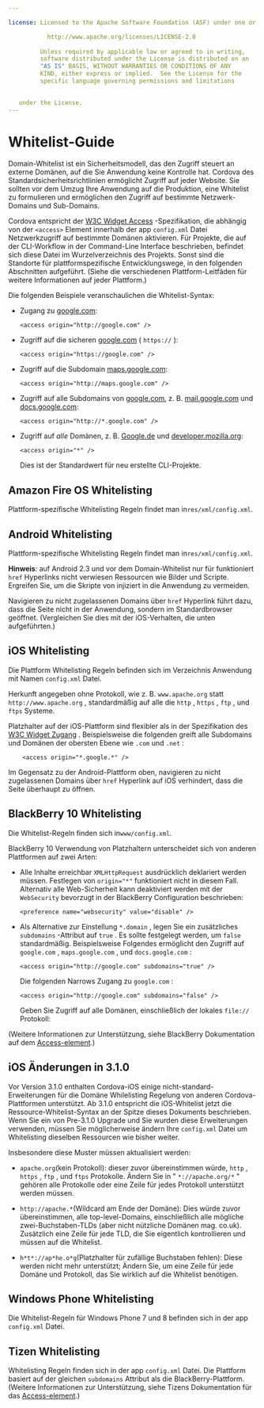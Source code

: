 ```yaml
---

license: Licensed to the Apache Software Foundation (ASF) under one or more contributor license agreements. See the NOTICE file distributed with this work for additional information regarding copyright ownership. The ASF licenses this file to you under the Apache License, Version 2.0 (the "License"); you may not use this file except in compliance with the License. You may obtain a copy of the License at

           http://www.apache.org/licenses/LICENSE-2.0
    
         Unless required by applicable law or agreed to in writing,
         software distributed under the License is distributed on an
         "AS IS" BASIS, WITHOUT WARRANTIES OR CONDITIONS OF ANY
         KIND, either express or implied.  See the License for the
         specific language governing permissions and limitations
    

   under the License.
---
```


# Whitelist-Guide

Domain-Whitelist ist ein Sicherheitsmodell, das den Zugriff steuert an externe Domänen, auf die Sie Anwendung keine Kontrolle hat. Cordova des Standardsicherheitsrichtlinien ermöglicht Zugriff auf jeder Website. Sie sollten vor dem Umzug Ihre Anwendung auf die Produktion, eine Whitelist zu formulieren und ermöglichen den Zugriff auf bestimmte Netzwerk-Domains und Sub-Domains.

Cordova entspricht der [W3C Widget Access][1] -Spezifikation, die abhängig von der `<access>` Element innerhalb der app `config.xml` Datei Netzwerkzugriff auf bestimmte Domänen aktivieren. Für Projekte, die auf der CLI-Workflow in der Command-Line Interface beschrieben, befindet sich diese Datei im Wurzelverzeichnis des Projekts. Sonst sind die Standorte für plattformspezifische Entwicklungswege, in den folgenden Abschnitten aufgeführt. (Siehe die verschiedenen Plattform-Leitfäden für weitere Informationen auf jeder Plattform.)

 [1]: http://www.w3.org/TR/widgets-access/

Die folgenden Beispiele veranschaulichen die Whitelist-Syntax:

*   Zugang zu [google.com][2]:
    
        <access origin="http://google.com" />
        

*   Zugriff auf die sicheren [google.com][3] ( `https://` ):
    
        <access origin="https://google.com" />
        

*   Zugriff auf die Subdomain [maps.google.com][4]:
    
        <access origin="http://maps.google.com" />
        

*   Zugriff auf alle Subdomains von [google.com][2], z. B. [mail.google.com][5] und [docs.google.com][6]:
    
        <access origin="http://*.google.com" />
        

*   Zugriff auf *alle* Domänen, z. B. [Google.de][2] und [developer.mozilla.org][7]:
    
        <access origin="*" />
        
    
    Dies ist der Standardwert für neu erstellte CLI-Projekte.

 [2]: http://google.com
 [3]: https://google.com
 [4]: http://maps.google.com
 [5]: http://mail.google.com
 [6]: http://docs.google.com
 [7]: http://developer.mozilla.org

## Amazon Fire OS Whitelisting

Plattform-spezifische Whitelisting Regeln findet man in`res/xml/config.xml`.

## Android Whitelisting

Plattform-spezifische Whitelisting Regeln findet man in`res/xml/config.xml`.

**Hinweis**: auf Android 2.3 und vor dem Domain-Whitelist nur für funktioniert `href` Hyperlinks nicht verwiesen Ressourcen wie Bilder und Scripte. Ergreifen Sie, um die Skripte von injiziert in die Anwendung zu vermeiden.

Navigieren zu nicht zugelassenen Domains über `href` Hyperlink führt dazu, dass die Seite nicht in der Anwendung, sondern im Standardbrowser geöffnet. (Vergleichen Sie dies mit der iOS-Verhalten, die unten aufgeführten.)

## iOS Whitelisting

Die Plattform Whitelisting Regeln befinden sich im Verzeichnis Anwendung mit Namen `config.xml` Datei.

Herkunft angegeben ohne Protokoll, wie z. B. `www.apache.org` statt `http://www.apache.org` , standardmäßig auf alle die `http` , `https` , `ftp` , und `ftps` Systeme.

Platzhalter auf der iOS-Plattform sind flexibler als in der Spezifikation des [W3C Widget Zugang][1] . Beispielsweise die folgenden greift alle Subdomains und Domänen der obersten Ebene wie `.com` und `.net` :

        <access origin="*.google.*" />
    

Im Gegensatz zu der Android-Plattform oben, navigieren zu nicht zugelassenen Domains über `href` Hyperlink auf iOS verhindert, dass die Seite überhaupt zu öffnen.

## BlackBerry 10 Whitelisting

Die Whitelist-Regeln finden sich in`www/config.xml`.

BlackBerry 10 Verwendung von Platzhaltern unterscheidet sich von anderen Plattformen auf zwei Arten:

*   Alle Inhalte erreichbar `XMLHttpRequest` ausdrücklich deklariert werden müssen. Festlegen von `origin="*"` funktioniert nicht in diesem Fall. Alternativ alle Web-Sicherheit kann deaktiviert werden mit der `WebSecurity` bevorzugt in der BlackBerry Configuration beschrieben:
    
        <preference name="websecurity" value="disable" />
        

*   Als Alternative zur Einstellung `*.domain` , legen Sie ein zusätzliches `subdomains` -Attribut auf `true` . Es sollte festgelegt werden, um `false` standardmäßig. Beispielsweise Folgendes ermöglicht den Zugriff auf `google.com` , `maps.google.com` , und `docs.google.com` :
    
        <access origin="http://google.com" subdomains="true" />
        
    
    Die folgenden Narrows Zugang zu `google.com` :
    
        <access origin="http://google.com" subdomains="false" />
        
    
    Geben Sie Zugriff auf alle Domänen, einschließlich der lokales `file://` Protokoll:
    
    <access origin="*" subdomains="true" />

(Weitere Informationen zur Unterstützung, siehe BlackBerry Dokumentation auf dem [Access-element][8].)

 [8]: https://developer.blackberry.com/html5/documentation/ww_developing/Access_element_834677_11.html

## iOS Änderungen in 3.1.0

Vor Version 3.1.0 enthalten Cordova-iOS einige nicht-standard-Erweiterungen für die Domäne Whilelisting Regelung von anderen Cordova-Plattformen unterstützt. Ab 3.1.0 entspricht die iOS-Whitelist jetzt die Ressource-Whitelist-Syntax an der Spitze dieses Dokuments beschrieben. Wenn Sie ein von Pre-3.1.0 Upgrade und Sie wurden diese Erweiterungen verwenden, müssen Sie möglicherweise ändern Ihre `config.xml` Datei um Whitelisting dieselben Ressourcen wie bisher weiter.

Insbesondere diese Muster müssen aktualisiert werden:

*   `apache.org`(kein Protokoll): dieser zuvor übereinstimmen würde, `http` , `https` , `ftp` , und `ftps` Protokolle. Ändern Sie in " `*://apache.org/*` " gehören alle Protokolle oder eine Zeile für jedes Protokoll unterstützt werden müssen.

*   `http://apache.*`(Wildcard am Ende der Domäne): Dies würde zuvor übereinstimmen, alle top-level-Domains, einschließlich alle mögliche zwei-Buchstaben-TLDs (aber nicht nützliche Domänen mag. co.uk). Zusätzlich eine Zeile für jede TLD, die Sie eigentlich kontrollieren und müssen auf die Whitelist.

*   `h*t*://ap*he.o*g`(Platzhalter für zufällige Buchstaben fehlen): Diese werden nicht mehr unterstützt; Ändern Sie, um eine Zeile für jede Domäne und Protokoll, das Sie wirklich auf die Whitelist benötigen.

## Windows Phone Whitelisting

Die Whitelist-Regeln für Windows Phone 7 und 8 befinden sich in der app `config.xml` Datei.

## Tizen Whitelisting

Whitelisting Regeln finden sich in der app `config.xml` Datei. Die Plattform basiert auf der gleichen `subdomains` Attribut als die BlackBerry-Plattform. (Weitere Informationen zur Unterstützung, siehe Tizens Dokumentation für das [Access-element][9].)

 [9]: https://developer.tizen.org/help/index.jsp?topic=%2Forg.tizen.web.appprogramming%2Fhtml%2Fide_sdk_tools%2Fconfig_editor_w3celements.htm